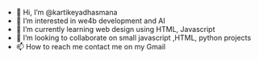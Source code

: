- 👋 Hi, I’m @kartikeyadhasmana
- 👀 I’m interested in we4b development and AI
- 🌱 I’m currently learning web design using HTML, Javascript
- 💞️ I’m looking to collaborate on small javascript ,HTML, python projects
- 📫 How to reach me contact me on my Gmail

<!---
kartikeyadhasmana/kartikeyadhasmana is a ✨ special ✨ repository because its `README.md` (this file) appears on your GitHub profile.
You can click the Preview link to take a look at your changes.
--->
